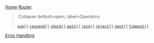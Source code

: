 [Home](/)
[Router](/router)

> :Collapse default=open, label=Operators
>
> [`use()`](/operators/use)
> [`respond()`](/operators/respond)
> [`check()`](/operators/check)
> [`wait()`](/operators/wait)
> [`join()`](/operators/join)
> [`reject()`](/operators/reject)
> [`next()`](/operators/next)
> [`timeout()`](/operators/timeout)

[Error Handling](/error-handling)